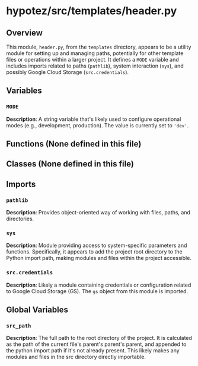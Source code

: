 # hypotez/src/templates/header.py

## Overview

This module, `header.py`, from the `templates` directory, appears to be a utility module for setting up and managing paths, potentially for other template files or operations within a larger project.  It defines a `MODE` variable and includes imports related to paths (`pathlib`), system interaction (`sys`), and possibly Google Cloud Storage (`src.credentials`).

## Variables

### `MODE`

**Description**:  A string variable that's likely used to configure operational modes (e.g., development, production).  The value is currently set to `'dev'`.


## Functions (None defined in this file)

## Classes (None defined in this file)

## Imports

### `pathlib`

**Description**: Provides object-oriented way of working with files, paths, and directories.

### `sys`

**Description**: Module providing access to system-specific parameters and functions.  Specifically, it appears to add the project root directory to the Python import path, making modules and files within the project accessible.

### `src.credentials`

**Description**:  Likely a module containing credentials or configuration related to Google Cloud Storage (GS). The `gs` object from this module is imported.


## Global Variables

### `src_path`

**Description**: The full path to the root directory of the project. It is calculated as the path of the current file's parent's parent's parent, and appended to the python import path if it's not already present. This likely makes any modules and files in the src directory directly importable.
